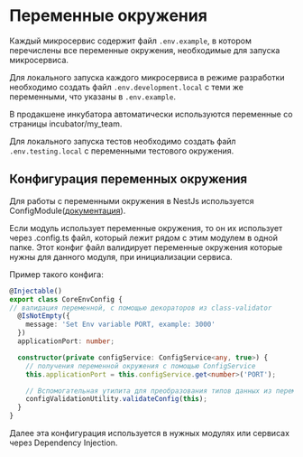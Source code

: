 # Переменные окружения

Каждый микросервис содержит файл `.env.example`, в котором перечислены все переменные окружения, необходимые для запуска микросервиса.

Для локального запуска каждого микросервиса в режиме разработки необходимо создать файл `.env.development.local` с теми же переменными, что указаны в `.env.example`.

В продакшене инкубатора автоматически используются переменные со страницы incubator/my_team.

Для локального запуска тестов необходимо создать файл `.env.testing.local` с переменными тестового окружения.

## Конфигурация переменных окружения 

Для работы с переменными окружения в NestJs используется ConfigModule([документация](https://docs.nestjs.com/techniques/configuration)).

Если модуль использует переменные окружения, то он их использует через .config.ts файл, который лежит рядом с этим модулем в одной папке. Этот конфиг файл валидирует переменные окружения которые нужны для данного модуля, при инициализации сервиса.

Пример такого конфига:

```typescript
@Injectable()
export class CoreEnvConfig {
// валидация переменной, с помощью декораторов из class-validator
  @IsNotEmpty({
    message: 'Set Env variable PORT, example: 3000'
  })
  applicationPort: number;

  constructor(private configService: ConfigService<any, true>) {
    // получения переменной окружения с помощью ConfigService
    this.applicationPort = this.configService.get<number>('PORT');

    // Вспомогательная утилита для преобразования типов данных из переменных окружения, и формирования ошибок
    configValidationUtility.validateConfig(this);
  }
}
```

Далее эта конфигурация используется в нужных модулях или сервисах через Dependency Injection.

